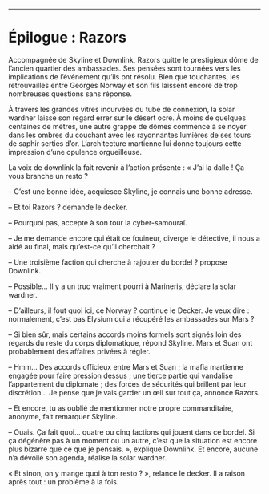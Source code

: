 ----
# Épilogue : Razors

Accompagnée de Skyline et Downlink, Razors quitte le prestigieux dôme de l’ancien quartier des ambassades. Ses pensées sont tournées vers les implications de l’événement qu’ils ont résolu. Bien que touchantes, les retrouvailles entre Georges Norway et son fils laissent encore de trop nombreuses questions sans réponse.

À travers les grandes vitres incurvées du tube de connexion, la solar wardner laisse son regard errer sur le désert ocre. À moins de quelques centaines de mètres, une autre grappe de dômes commence à se noyer dans les ombres du couchant avec les rayonnantes lumières de ses tours de saphir serties d’or. L’architecture martienne lui donne toujours cette impression d’une opulence orgueilleuse.

La voix de downlink la fait revenir à l’action présente : « J’ai la dalle ! Ça vous branche un resto ?

– C’est une bonne idée, acquiesce Skyline, je connais une bonne adresse.

– Et toi Razors ? demande le decker.

– Pourquoi pas, accepte à son tour la cyber-samouraï.

– Je me demande encore qui était ce fouineur, diverge le détective, il nous a aidé au final, mais qu’est-ce qu’il cherchait ?

– Une troisième faction qui cherche à rajouter du bordel ? propose Downlink.

– Possible… Il y a un truc vraiment pourri à Marineris, déclare la solar wardner.

– D’ailleurs, il fout quoi ici, ce Norway ? continue le Decker. Je veux dire : normalement, c’est pas Elysium qui a récupéré les ambassades sur Mars ?

– Si bien sûr, mais certains accords moins formels sont signés loin des regards du reste du corps diplomatique, répond Skyline. Mars et Suan ont probablement des affaires privées à régler.

– Hmm… Des accords officieux entre Mars et Suan ; la mafia martienne engagée pour faire pression dessus ; une tierce partie qui vandalise l’appartement du diplomate ; des forces de sécurités qui brillent par leur discrétion… Je pense que je vais garder un œil sur tout ça, annonce Razors.

– Et encore, tu as oublié de mentionner notre propre commanditaire, anonyme, fait remarquer Skyline.

– Ouais. Ça fait quoi… quatre ou cinq factions qui jouent dans ce bordel. Si ça dégénère pas à un moment ou un autre, c’est que la situation est encore plus bizarre que ce que je pensais. », explique Downlink. Et encore, aucune n’a dévoilé son agenda, réalise la solar wardner.

« Et sinon, on y mange quoi à ton resto ? », relance le decker. Il a raison après tout : un problème à la fois.
